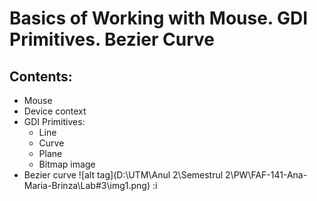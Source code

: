 # Basics of Working with Mouse. GDI Primitives. Bezier Curve
## Contents:
- Mouse
- Device context
- GDI Primitives:
	- Line
	- Curve
	- Plane
	- Bitmap image
- Bezier curve
![alt tag](D:\UTM\Anul 2\Semestrul 2\PW\FAF-141-Ana-Maria-Brinza\Lab#3\img1.png)
:i
